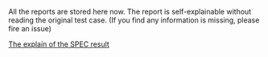 All the reports are stored here now.
The report is self-explainable without reading the original test case.
(If you find any information is missing, please fire an issue)

[The explain of the SPEC result](../specstest/report/README.md)
